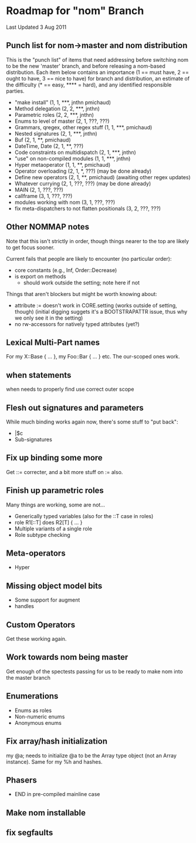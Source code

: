 # Roadmap for "nom" Branch

Last Updated 3 Aug 2011

## Punch list for nom->master and nom distribution

This is the "punch list" of items that need addressing before
switching nom to be the new 'master' branch, and before releasing
a nom-based distribution.  Each item below contains an importance
(1 == must have, 2 == ought to have, 3 == nice to have) for
branch and distribution, an estimate of the difficulty 
(* == easy, **** = hard), and any identified 
responsible parties.

* "make install" (1, 1, ***, jnthn pmichaud)
* Method delegation (2, 2, ***, jnthn)
* Parametric roles (2, 2, ***, jnthn)
* Enums to level of master (2, 1, ???, ???)
* Grammars, qregex, other regex stuff (1, 1, ***, pmichaud)
* Nested signatures (2, 1, ***, jnthn)
* Buf (2, 1, **, pmichaud)
* DateTime, Date (2, 1, **, ???)
* Code constraints on multidispatch (2, 1, ***, jnthn)
* "use" on non-compiled modules (1, 1, ***, jnthn)
* Hyper metaoperator (1, 1, **, pmichaud)
* Operator overloading (2, 1, *, ???)   (may be done already)
* Define new operators (2, 1, **, pmichaud) (awaiting other regex updates)
* Whatever currying (2, 1, ???, ???) (may be done already)
* MAIN (2, 1, ???, ???)
* callframe (3, 1, ???, ???)
* modules working with nom (3, 1, ???, ???)
* fix meta-dispatchers to not flatten positionals (3, 2, ???, ???)

## Other NOMMAP notes

Note that this isn't strictly in order, though things nearer to the top
are likely to get focus sooner.

Current fails that people are likely to encounter (no particular order):
* core constants (e.g., Inf, Order::Decrease)
* is export on methods
    - should work outside the setting; note here if not

Things that aren't blockers but might be worth knowing about:
* attribute := doesn't work in CORE.setting (works outside of setting, though)
  (initial digging suggets it's a BOOTSTRAPATTR issue, thus why we only see it
  in the setting)
* no rw-accessors for natively typed attributes (yet?)

## Lexical Multi-Part names
For my X::Base { ... }, my Foo::Bar { ... } etc. The our-scoped ones work.

## when statements
when needs to properly find use correct outer scope

## Flesh out signatures and parameters
While much binding works again now, there's some stuff to "put back":
* |$c
* Sub-signatures

## Fix up binding some more
Get ::= correcter, and a bit more stuff on := also.

## Finish up parametric roles
Many things are working, some are not...
* Generically typed variables (also for the ::T case in roles)
* role R1[::T] does R2[T] { ... }
* Multiple variants of a single role
* Role subtype checking

## Meta-operators
* Hyper

## Missing object model bits
* Some support for augment
* handles

## Custom Operators
Get these working again.

## Work towards nom being master
Get enough of the spectests passing for us to be ready to make nom into
the master branch

## Enumerations
* Enums as roles
* Non-numeric enums
* Anonymous enums

## Fix array/hash initialization
my @a;  needs to initialize @a to be the Array type object (not an Array instance).
Same for my %h and hashes.

## Phasers
* END in pre-compiled mainline case

## Make nom installable

## fix segfaults
